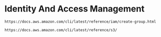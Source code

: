 # Identity And Access Management

````
https://docs.aws.amazon.com/cli/latest/reference/iam/create-group.html
````

````
https://docs.aws.amazon.com/cli/latest/reference/s3/
````
